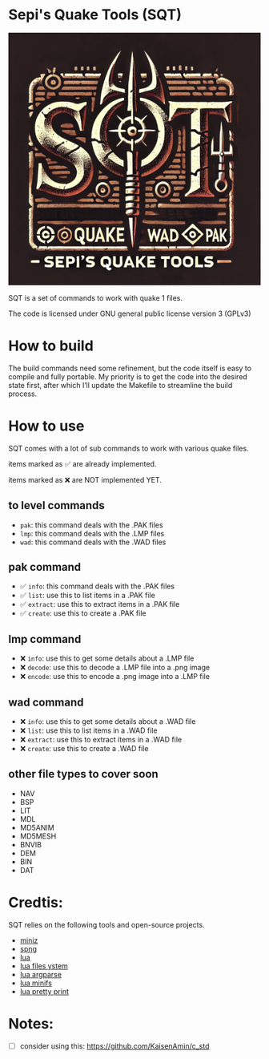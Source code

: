 # Sepi's Quake Tools (SQT)

![logo](res/sqt.png)

SQT is a set of commands to work with quake 1 files.

The code is licensed under GNU general public license version 3 (GPLv3)

# How to build
The build commands need some refinement, but the code itself is easy to compile and fully portable. My priority is to get the code into the desired state first, after which I’ll update the Makefile to streamline the build process.

# How to use

SQT comes with a lot of sub commands to work with various quake files.

items marked as ✅ are already implemented.

items marked as ❌ are NOT implemented YET.


## to level commands
- `pak`: this command deals with the .PAK files
- `lmp`: this command deals with the .LMP files
- `wad`: this command deals with the .WAD files

## pak command
- ✅ `info`: this command deals with the .PAK files
- ✅ `list`: use this to list items in a .PAK file
- ✅ `extract`: use this to extract items in a .PAK file
- ✅ `create`: use this to create a .PAK file

## lmp command
- ❌ `info`: use this to get some details about a .LMP file
- ❌ `decode`: use this to decode a .LMP file into a .png image
- ❌ `encode`: use this to encode a .png image into a .LMP file

## wad command
- ❌ `info`: use this to get some details about a .WAD file
- ❌ `list`: use this to list items in a .WAD file
- ❌ `extract`: use this to extract items in a .WAD file
- ❌ `create`: use this to create a .WAD file


## other file types to cover soon
- NAV
- BSP
- LIT
- MDL
- MD5ANIM
- MD5MESH
- BNVIB
- DEM
- BIN
- DAT

# Credtis:
SQT relies on the following tools and open-source projects.

- [miniz](https://github.com/richgel999/miniz)
- [spng](https://github.com/randy408/libspng/tree/master/spng)
- [lua](https://www.lua.org/)
- [lua files ystem](http://lunarmodules.github.io/luafilesystem)
- [lua argparse](https://github.com/mpeterv/argparse)
- [lua minifs](https://github.com/tst2005/lua-minifs/)
- [lua pretty print](https://github.com/jagt/pprint.lua)

# Notes:
- [ ] consider using this: https://github.com/KaisenAmin/c_std